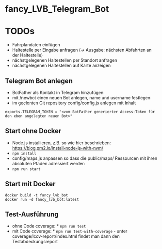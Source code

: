 # fancy_LVB_Telegram_Bot

# TODOs

 * Fahrplandaten einfügen
 * Haltestelle per Eingabe anfragen (-> Ausgabe: nächsten Abfahrten an der Haltestelle)
 * nächstgelegenen Haltestellen per Standort anfragen
 * nächstgelegenen Haltestellen auf Karte anzeigen

## Telegram Bot anlegen

 * BotFather als Kontakt in Telegram hinzufügen
 * mit /newbot einen neuen Bot anlegen, name und username festlegen
 * im geclonten Git repository config/config.js anlegen mit Inhalt
```
exports.TELEGRAM_TOKEN = "<vom BotFather generierter Access-Token für den eben angelegten neuen Bot>"
```

## Start ohne Docker
 * Node.js installieren, z.B. so wie hier beschrieben: https://blog.pm2.io/install-node-js-with-nvm/
 * `npm install`
 * config/maps.js anpassen so dass die public/maps/ Ressourcen mit ihren absoluten Pfaden adressiert werden
 * `npm run start`


## Start mit Docker

```
docker build -t fancy_lvb_bot
docker run -d fancy_lvb_bot:latest
```

## Test-Ausführung

 * ohne Code coverage: * `npm run test`
 * mit Code coverage: * `npm run test-with-coverage` - unter coverage/lcov-report/index.html findet man dann den Testabdeckungsreport
